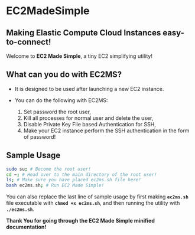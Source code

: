 # EC2MadeSimple
## Making Elastic Compute Cloud Instances easy-to-connect!

Welcome to **EC2 Made Simple**, a tiny EC2 simplifying utility!

## What can you do with EC2MS?
* It is designed to be used after launching a new EC2 instance.
* You can do the following with EC2MS:

	1. Set password the root user,
	2. Kill all processes for normal user and delete the user,
	3. Disable Private Key File based Authentication for SSH,
	4. Make your EC2 instance perform the SSH authentication in the form of password!
	
## Sample Usage
```bash
sudo su; # Become the root user!
cd ~; # Head over to the main directory of the root user!
ls; # Make sure you have placed ec2ms.sh file here!
bash ec2ms.sh; # Run EC2 Made Simple!
```

You can also replace the last line of sample usage by first making **`ec2ms.sh`** file executable with **`chmod +x ec2ms.sh`**, and then running the utility with **`./ec2ms.sh`**.

**Thank You for going through the EC2 Made Simple minified documentation!**
